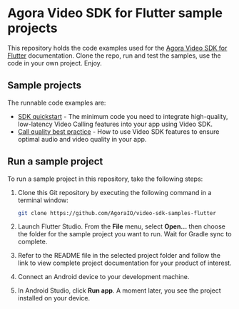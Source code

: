  # Agora Video SDK for Flutter sample projects

This repository holds the code examples used for the [Agora Video SDK for Flutter](https://docs.agora.io/en/video-calling/get-started/get-started-sdk?platform=flutter) documentation. Clone the repo, run and test the samples, use the code in your own project. Enjoy.

## Sample projects

The runnable code examples are:

- [SDK quickstart](./sdk_quickstart/) - The minimum code you need to integrate high-quality, low-latency Video 
  Calling features into your app using Video SDK.
- [Call quality best practice](./call_quality/) - How to use Video SDK features to ensure optimal audio and video 
  quality in your app. 


## Run a sample project

To run a sample project in this repository, take the following steps:

1. Clone this Git repository by executing the following command in a terminal window:

    ```bash
    git clone https://github.com/AgoraIO/video-sdk-samples-flutter
    ```

1. Launch Flutter Studio. From the **File** menu, select **Open...** then choose the folder for the sample project you want to run. Wait for Gradle sync to complete.

1. Refer to the README file in the selected project folder and follow the link to view complete project documentation for your product of interest.

1. Connect an Android device to your development machine.

1. In Android Studio, click **Run app**. A moment later, you see the project installed on your device.
